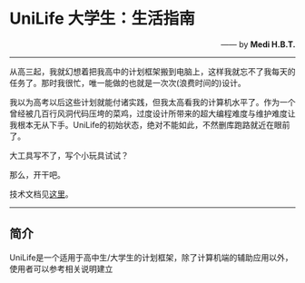 # UniLife 大学生：生活指南

<p align="right">—— by <b>Medi H.B.T.</b></p>

---

从高三起，我就幻想着把我高中的计划框架搬到电脑上，这样我就忘不了我每天的任务了。那时我很忙，唯一能做的也就是一次次(浪费时间的)设计。

我以为高考以后这些计划就能付诸实践，但我太高看我的计算机水平了。作为一个曾经被几百行风洞代码压垮的菜鸡，过度设计所带来的超大编程难度与维护难度让我根本无从下手。UniLife的初始状态，绝对不能如此，不然删库跑路就近在眼前了。

大工具写不了，写个小玩具试试？

那么，开干吧。

技术文档见[这里](docs/README.md)。

---

## 简介

UniLife是一个适用于高中生/大学生的计划框架，除了计算机端的辅助应用以外，使用者可以参考相关说明建立